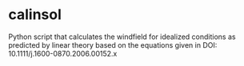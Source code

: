 # calinsol
Python script that calculates the windfield for idealized conditions as predicted by linear theory based on the equations given in DOI: 10.1111/j.1600-0870.2006.00152.x
